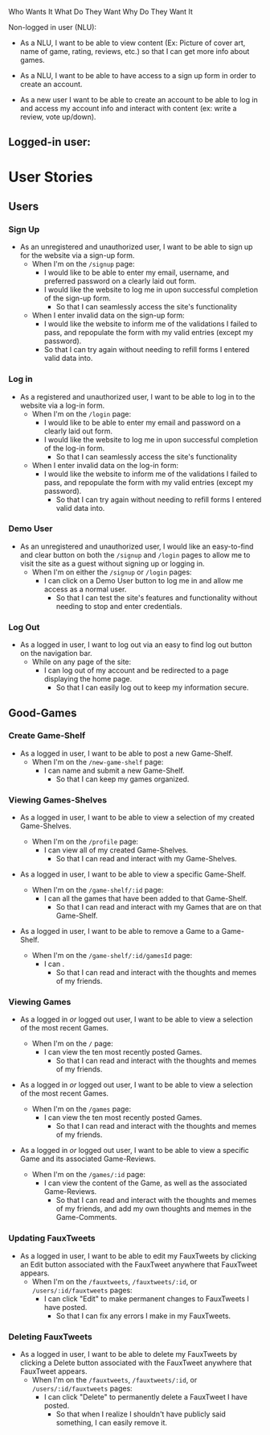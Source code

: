 Who Wants It
What Do They Want
Why Do They Want It


Non-logged in user (NLU):
- As a NLU, I want to be able to view content (Ex: Picture of cover art, name of game, rating, reviews, etc.) so that I can get more info about games.

- As a NLU, I want to be able to have access to a sign up form in order to create an account.



- As a new user I want to be able to create an account to be able to log in and access my account info and interact with content (ex: write a review, vote up/down).


Logged-in user:
--------------------------------------------------------
# User Stories

## Users

### Sign Up

* As an unregistered and unauthorized user, I want to be able to sign up for the website via a sign-up form.
  * When I'm on the `/signup` page:
    * I would like to be able to enter my email, username, and preferred password on a clearly laid out form.
    * I would like the website to log me in upon successful completion of the sign-up form.
      * So that I can seamlessly access the site's functionality
  * When I enter invalid data on the sign-up form:
    * I would like the website to inform me of the validations I failed to pass, and repopulate the form with my valid entries (except my password).
    * So that I can try again without needing to refill forms I entered valid data into.

### Log in

* As a registered and unauthorized user, I want to be able to log in to the website via a log-in form.
  * When I'm on the `/login` page:
    * I would like to be able to enter my email and password on a clearly laid out form.
    * I would like the website to log me in upon successful completion of the log-in form.
      * So that I can seamlessly access the site's functionality
  * When I enter invalid data on the log-in form:
    * I would like the website to inform me of the validations I failed to pass, and repopulate the form with my valid entries (except my password).
      * So that I can try again without needing to refill forms I entered valid data into.

### Demo User

* As an unregistered and unauthorized user, I would like an easy-to-find and clear button on both the `/signup` and `/login` pages to allow me to visit the site as a guest without signing up or logging in.
  * When I'm on either the `/signup` or `/login` pages:
    * I can click on a Demo User button to log me in and allow me access as a normal user.
      * So that I can test the site's features and functionality without needing to stop and enter credentials.

### Log Out

* As a logged in user, I want to log out via an easy to find log out button on the navigation bar.
  * While on any page of the site:
    * I can log out of my account and be redirected to a page displaying the home page.
      * So that I can easily log out to keep my information secure.

## Good-Games

### Create Game-Shelf

* As a logged in user, I want to be able to post a new Game-Shelf.
  * When I'm on the `/new-game-shelf` page:
    * I can name and submit a new Game-Shelf.
      * So that I can keep my games organized.

### Viewing Games-Shelves

* As a logged in user, I want to be able to view a selection of my created Game-Shelves.
  * When I'm on the `/profile` page:
    * I can view all of my created Game-Shelves.
      * So that I can read and interact with my Game-Shelves.

* As a logged in user, I want to be able to view a specific Game-Shelf.
  * When I'm on the `/game-shelf/:id` page:
    * I can all the games that have been added to that Game-Shelf.
      * So that I can read and interact with my Games that are on that Game-Shelf.

* As a logged in user, I want to be able to remove a Game to a Game-Shelf.
  * When I'm on the `/game-shelf/:id/gamesId` page:
    * I can .
      * So that I can read and interact with the thoughts and memes of my friends.

### Viewing Games

* As a logged in _or_ logged out user, I want to be able to view a selection of the most recent Games.
  * When I'm on the `/` page:
    * I can view the ten most recently posted Games.
      * So that I can read and interact with the thoughts and memes of my friends.

* As a logged in _or_ logged out user, I want to be able to view a selection of the most recent Games.
  * When I'm on the `/games` page:
    * I can view the ten most recently posted Games.
      * So that I can read and interact with the thoughts and memes of my friends.

* As a logged in _or_ logged out user, I want to be able to view a specific Game and its associated Game-Reviews.
  * When I'm on the `/games/:id` page:
    * I can view the content of the Game, as well as the associated Game-Reviews.
      * So that I can read and interact with the thoughts and memes of my friends, and add my own thoughts and memes in the Game-Comments.

### Updating FauxTweets

* As a logged in user, I want to be able to edit my FauxTweets by clicking an Edit button associated with the FauxTweet anywhere that FauxTweet appears.
  * When I'm on the `/fauxtweets`, `/fauxtweets/:id`, or `/users/:id/fauxtweets` pages:
    * I can click "Edit" to make permanent changes to FauxTweets I have posted.
      * So that I can fix any errors I make in my FauxTweets.

### Deleting FauxTweets

* As a logged in user, I want to be able to delete my FauxTweets by clicking a Delete button associated with the FauxTweet anywhere that FauxTweet appears.
  * When I'm on the `/fauxtweets`, `/fauxtweets/:id`, or `/users/:id/fauxtweets` pages:
    * I can click "Delete" to permanently delete a FauxTweet I have posted.
      * So that when I realize I shouldn't have publicly said something, I can easily remove it.



